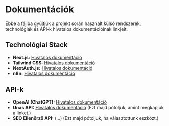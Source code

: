 # Dokumentációk

Ebbe a fájlba gyűjtjük a projekt során használt külső rendszerek, technológiák és API-k hivatalos dokumentációinak linkjeit.

## Technológiai Stack
- **Next.js:** [Hivatalos dokumentáció](https://nextjs.org/docs)
- **Tailwind CSS:** [Hivatalos dokumentáció](https://tailwindcss.com/docs)
- **NextAuth.js:** [Hivatalos dokumentáció](https://next-auth.js.org/getting-started/introduction)
- **n8n:** [Hivatalos dokumentáció](https://docs.n8n.io/)

## API-k
- **OpenAI (ChatGPT):** [Hivatalos dokumentáció](https://platform.openai.com/docs/api-reference)
- **Unas API:** [Hivatalos dokumentáció](...) (Ezt majd pótoljuk, amint megkapjuk a linket.)
- **SEO Ellenőrző API:** (...) (Ezt majd pótoljuk, ha választottunk eszközt.) 